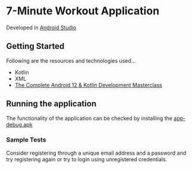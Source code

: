 # 7-Minute Workout Application

Developed in
[Android Studio](https://developer.android.com/studio?gclid=Cj0KCQiA5NSdBhDfARIsALzs2EAEmZkw0g3sKYDluzvdT9PbFa76Xo6o6KGWgfLUFbp1l1gERgiVuJUaAg8AEALw_wcB&gclsrc=aw.ds)

## Getting Started

Following are the resources and technologies used...
 
- Kotlin
- XML
- [The Complete Android 12 & Kotlin Development Masterclass](https://www.udemy.com/course/android-kotlin-developer/)


## Running the application

The functionality of the application can be checked by installing the [app-debug.apk](https://github.com/rahulb813/seven-minute-workout/blob/main/app-debug.apk)

### Sample Tests

Consider registering through a unique email address and a password and try registering again
or try to login using unregistered credentials.

